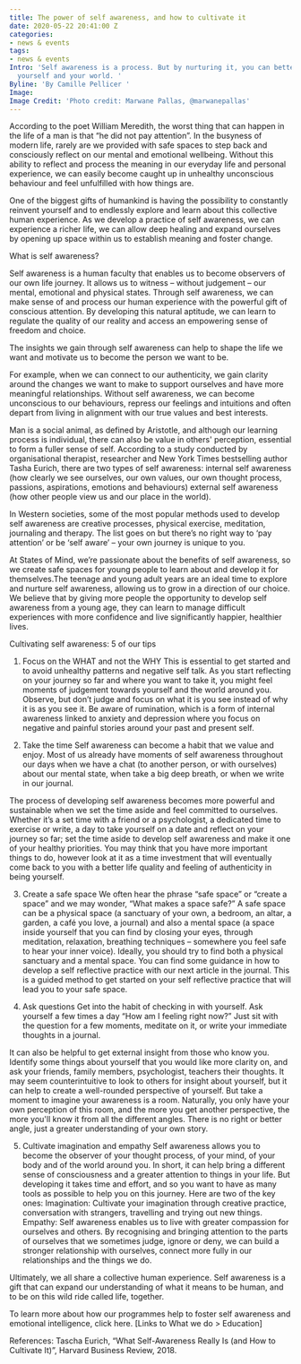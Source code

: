 ```yaml
---
title: The power of self awareness, and how to cultivate it
date: 2020-05-22 20:41:00 Z
categories:
- news & events
tags:
- news & events
Intro: 'Self awareness is a process. But by nurturing it, you can better understand
  yourself and your world. '
Byline: 'By Camille Pellicer '
Image: 
Image Credit: 'Photo credit: Marwane Pallas, @marwanepallas'
---
```


According to the poet William Meredith, the worst thing that can happen in the life of a man is that “he did not pay attention”. In the busyness of modern life, rarely are we provided with safe spaces to step back and consciously reflect on our mental and emotional wellbeing. Without this ability to reflect and process the meaning in our everyday life and personal experience, we can easily become caught up in unhealthy unconscious behaviour and feel unfulfilled with how things are. 

One of the biggest gifts of humankind is having the possibility to constantly reinvent yourself and to endlessly explore and learn about this collective human experience. As we develop a practice of self awareness, we can experience a richer life, we can allow deep healing and expand ourselves  by opening up space within us to establish meaning and foster change. 

What is self awareness? 

Self awareness is a human faculty that enables us to become observers of our own life journey. It allows us to witness – without judgement – our mental, emotional and physical states. Through self awareness, we can make sense of and process our human experience with the powerful gift of conscious attention. By developing this natural aptitude, we can learn to regulate the quality of our reality and access an empowering sense of freedom and choice. 

The insights we gain through self awareness can help to shape the life we want and motivate us to become the person we want to be. 

For example, when we can connect to our authenticity, we gain clarity around the changes we want to make to support ourselves and have more meaningful relationships. Without self awareness, we can become unconscious to our behaviours, repress our feelings and intuitions and often depart from living in alignment with our true values and best interests. 

Man is a social animal, as defined by Aristotle, and although our learning process is individual, there can also be value in others' perception, essential to form a fuller sense of self. According to a study conducted by organisational therapist, researcher and New York Times bestselling author Tasha Eurich, there are two types of self awareness: 
internal self awareness (how clearly we see ourselves, our own values, our own thought process, passions, aspirations, emotions and behaviours)
external self awareness (how other people view us and our place in the world). 

In Western societies, some of the most popular methods used to develop self awareness are creative processes, physical exercise, meditation, journaling and therapy. The list goes on but there’s no right way to ‘pay attention’ or be ‘self aware’ – your own journey is unique to you. 

At States of Mind, we’re passionate about the benefits of self awareness, so we create safe spaces for young people to learn about and develop it for themselves.The teenage and young adult years are an ideal time to explore and nurture self awareness, allowing us to grow in a direction of our choice. We believe that by giving more people the opportunity to develop self awareness from a young age, they can learn to manage difficult experiences with more confidence and live significantly happier, healthier lives.

Cultivating self awareness: 5 of our tips

1. Focus on the WHAT and not the WHY
This is essential to get started and to avoid unhealthy patterns and negative self talk. As you start reflecting on your journey so far and where you want to take it, you might feel moments of judgement towards yourself and the world around you. Observe, but don’t judge and focus on what it is you see instead of why it is as you see it. Be aware of rumination, which is a form of internal awareness linked to anxiety and depression where you focus on negative and painful stories around your past and present self.

2. Take the time
Self awareness can become a habit that we value and enjoy. Most of us already have moments of self awareness throughout our days when we have a chat (to another person, or with ourselves) about our mental state, when take a big deep breath, or when we write in our journal. 

The process of developing self awareness becomes more powerful and sustainable when we set the time aside and feel committed to ourselves. Whether it’s a set time with a friend or a psychologist, a dedicated time to exercise or write, a day to take yourself on a date and reflect on your journey so far; set the time aside to develop self awareness and make it one of your healthy priorities. You may think that you have more important things to do, however look at it as a time investment that will eventually come back to you with a better life quality and feeling of authenticity in being yourself.

3. Create a safe space
We often hear the phrase “safe space” or “create a space” and we may wonder, “What makes a space safe?” A safe space can be a physical space (a sanctuary of your own, a bedroom, an altar, a garden, a café you love, a journal) and also a mental space (a space inside yourself that you can find by closing your eyes, through meditation, relaxation, breathing techniques – somewhere you feel safe to hear your inner voice). Ideally, you should try to find both a physical sanctuary and a mental space. You can find some guidance in how to develop a self reflective practice with our next article in the journal. This is a guided method to get started on your self reflective practice that will lead you to your safe space. 

4. Ask questions
Get into the habit of checking in with yourself. Ask yourself a few times a day “How am I feeling right now?” Just sit with the question for a few moments, meditate on it, or write your immediate thoughts in a journal. 

It can also be helpful to get external insight from those who know you. Identify some things about yourself that you would like more clarity on, and ask your friends, family members, psychologist, teachers their thoughts. It may seem counterintuitive to look to others for insight about yourself, but it can help to create a well-rounded perspective of yourself. But take a moment to imagine your awareness is a room. Naturally, you only have your own perception of this room, and the more you get another perspective, the more you'll know it from all the different angles. There is no right or better angle, just a greater understanding of your own story.

5. Cultivate imagination and empathy
Self awareness allows you to become the observer of your thought process, of your mind, of your body and of the world around you. In short, it can help bring a different sense of consciousness and a greater attention to things in your life. But developing it takes time and effort, and so you want to have as many tools as possible to help you on this journey. Here are two of the key ones:
Imagination: Cultivate your imagination through creative practice, conversation with strangers, travelling and trying out new things. 
Empathy: Self awareness enables us to live with greater compassion for ourselves and others. By recognising and bringing attention to the parts of ourselves that we sometimes judge, ignore or deny, we can build a stronger relationship with ourselves, connect more fully in our relationships and the things we do. 

Ultimately, we all share a collective human experience. Self awareness is a gift that can expand our understanding of what it means to be human, and to be on this wild ride called life, together. 

To learn more about how our programmes help to foster self awareness and emotional intelligence, click here. [Links to What we do > Education]


References: 
Tascha Eurich, “What Self-Awareness Really Is (and How to Cultivate It)”, Harvard Business Review, 2018.
